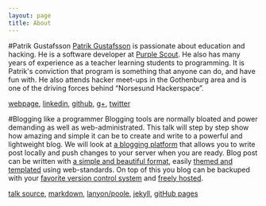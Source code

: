 ```yaml
---
layout: page
title: About
---
```



#Patrik Gustafsson
[Patrik Gustafsson](se.linkedin.com/in/paven/) is passionate about education and hacking. He is a software developer at [Purple Scout](www.purplescout.se). He also has many years of experience as a teacher learning students to programming. It is Patrik's conviction that program is something that anyone can do, and have fun with. He also attends hacker meet-ups in the Gothenburg area and is one of the driving forces behind “Norsesund Hackerspace”.

[webpage](http://www.mumma.nu), [linkedin](https://se.linkedin.com/in/paven/), [github](https://github.com/paven), [g+](https://plus.google.com/u/1/+PatrikGustafsson/posts), [twitter](https://twitter.com/paven)

#Blogging like a programmer
Blogging tools are normally bloated and power demanding as well as web-administrated. This talk will step by step show how amazing and simple it can be to create and write to a powerful and lightweight blog. We will look at [a blogging platform](http://jekyllrb.com/) that allows you to write post locally and push changes to your server when you are ready. Blog post can be written with [a simple and beautiful format](http://daringfireball.net/projects/markdown/), easily [themed and templated](http://getpoole.com/) using web-standards. On top of this you blog can be backuped with your [favorite version control system](http://git-scm.com/) and [freely hosted](https://pages.github.com).

[talk source](https://github.com/paven/jekyllTalk), [markdown](http://daringfireball.net/projects/markdown/), [lanyon/poole](http://lanyon.getpoole.com), [jekyll](http://jekyllrb.com), [gitHub pages](https://pages.github.com)
